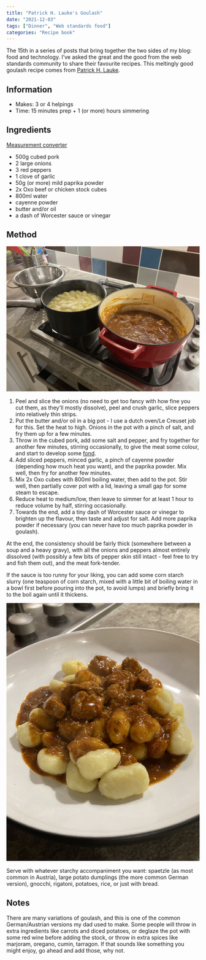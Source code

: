 ```yaml
---
title: "Patrick H. Lauke's Goulash"
date: "2021-12-03"
tags: ["Dinner", "Web standards food"]
categories: "Recipe book"
---
```


The 15th in a series of posts that bring together the two sides of my blog: food and technology. I’ve asked the great and the good from the web standards community to share their favourite recipes. This meltingly good goulash recipe comes from [Patrick H. Lauke](https://twitter.com/patrick_h_lauke). 

## Information

* Makes: 3 or 4 helpings
* Time: 15 minutes prep + 1 (or more) hours simmering

## Ingredients

[Measurement converter](https://www.unitconverters.net/)

* 500g cubed pork
* 2 large onions
* 3 red peppers
* 1 clove of garlic
* 50g (or more) mild paprika powder
* 2x Oxo beef or chicken stock cubes
* 800ml water
* cayenne powder
* butter and/or oil
* a dash of Worcester sauce or vinegar

## Method


<img src="../images/2021/goulash-in-big-red-dutch-oven-and-gnocchi-cooking-in-a-pot-next-to-it.jpg" alt="Goulash in a big red dutch oven with some gnocchi cooking in a pot next to it">

1. Peel and slice the onions (no need to get too fancy with how fine you cut them, as they'll mostly dissolve), peel and crush garlic, slice peppers into relatively thin strips.
2. Put the butter and/or oil in a big pot - I use a dutch oven/Le Creuset job for this. Set the heat to high. Onions in the pot with a pinch of salt, and fry them up for a few minutes.
3. Throw in the cubed pork, add some salt and pepper, and fry together for another few minutes, stirring occasionally, to give the meat some colour, and start to develop some [fond](https://www.sizzleandsear.com/cooking-glossary/fond/).
4. Add sliced peppers, minced garlic, a pinch of cayenne powder (depending how much heat you want), and the paprika powder. Mix well, then fry for another few minutes.
5. Mix 2x Oxo cubes with 800ml boiling water, then add to the pot. Stir well, then partially cover pot with a lid, leaving a small gap for some steam to escape.
6. Reduce heat to medium/low, then leave to simmer for at least 1 hour to reduce volume by half, stirring occasionally.
7. Towards the end, add a tiny dash of Worcester sauce or vinegar to brighten up the flavour, then taste and adjust for salt. Add more paprika powder if necessary (you can never have too much paprika powder in goulash).

At the end, the consistency should be fairly thick (somewhere between a soup and a heavy gravy), with all the onions and peppers almost entirely dissolved (with possibly a few bits of pepper skin still intact - feel free to try and fish them out), and the meat fork-tender.

If the sauce is too runny for your liking, you can add some corn starch slurry (one teaspoon of corn starch, mixed with a little bit of boiling water in a bowl first before pouring into the pot, to avoid lumps) and briefly bring it to the boil again until it thickens.


<img src="../images/2021/finished-plate-of-goulash-with-gnocchi.jpg" alt="A plate with the finished goulash and some gnocchi">

Serve with whatever starchy accompaniment you want: spaetzle (as most common in Austria), large potato dumplings (the more common German version), gnocchi, rigatoni, potatoes, rice, or just with bread.

## Notes

There are many variations of goulash, and this is one of the common German/Austrian versions my dad used to make. Some people will throw in extra ingredients like carrots and diced potatoes, or deglaze the pot with some red wine before adding the stock, or throw in extra spices like marjoram, oregano, cumin, tarragon. If that sounds like something you might enjoy, go ahead and add those, why not.
